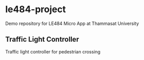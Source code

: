 # le484-project
Demo repository for LE484 Micro App at Thammasat University

## Traffic Light Controller
Traffic light controller for pedestrian crossing
